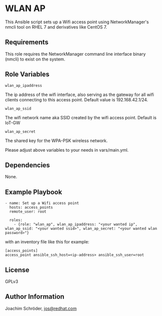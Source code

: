 WLAN AP
=========

This Ansible script sets up a Wifi access point using NetworkManager's nmcli tool on RHEL 7 and derivatives like CentOS 7.

Requirements
------------

This role requires the NetworkManager command line interface binary (nmcli) to exist on the system.

Role Variables
--------------
```
wlan_ap_ipaddress
```
The ip address of the wifi interface, also serving as the gateway for all wifi clients connecting to this access point. Default value is 192.168.42.1/24.

```
wlan_ap_ssid
```
The wifi network name aka SSID created by the wifi access point. Default is IoT-GW

```
wlan_ap_secret
```
The shared key for the WPA-PSK wireless network.

Please adjust above variables to your needs in vars/main.yml.

Dependencies
------------

None.

Example Playbook
----------------
```
- name: Set up a Wifi access point
  hosts: access_points
  remote_user: root

  roles:
    - {role: "wlan_ap", wlan_ap_ipaddress: "<your wanted ip", wlan_ap_ssid: "<your wanted ssid>", wlan_ap_secret: "<your wanted wlan password>"}
```

with an inventory file like this for example:

```
[access_points]
access_point ansible_ssh_host=<ip-address> ansible_ssh_user=root
```

License
-------

GPLv3

Author Information
------------------

Joachim Schröder, jos@redhat.com
